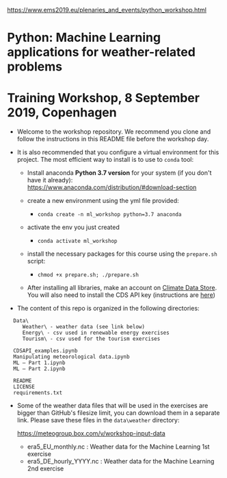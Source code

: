 
https://www.ems2019.eu/plenaries_and_events/python_workshop.html

# Python: Machine Learning applications for weather-related problems
# Training Workshop, 8 September 2019, Copenhagen

- Welcome to the workshop repository. We recommend you clone and follow the instructions in this README file before the workshop day.

- It is also recommended that you configure a virtual environment for this project. The most efficient way to install is to use to `conda` tool:
  - Install anaconda **Python 3.7 version** for your system (if you don't have it already): https://www.anaconda.com/distribution/#download-section
  - create a new environment using the yml file provided:
    - `conda create -n ml_workshop python=3.7 anaconda`
  - activate the env you just created
    - `conda activate ml_workshop`
  - install the necessary packages for this course using the `prepare.sh` script:
    - `chmod +x prepare.sh; ./prepare.sh`

  - After installing all libraries, make an account on [Climate Data Store](https://cds.climate.copernicus.eu/#!/home). You will also need to install the CDS API key (instructions are [here](https://cds.climate.copernicus.eu/api-how-to))

- The content of this repo is organized in the following directories:

```
  Data\
     Weather\ - weather data (see link below)
     Energy\ - csv used in renewable energy exercises
     Tourism\ - csv used for the tourism exercises

  CDSAPI_examples.ipynb
  Manipulating meteorological data.ipynb   
  ML – Part 1.ipynb
  ML – Part 2.ipynb

  README
  LICENSE
  requirements.txt
```

- Some of the weather data files that will be used in the exercises are bigger than GitHub's filesize limit, you can download them in a separate link. Please save these files in the `data\weather` directory:

  https://meteogroup.box.com/v/workshop-input-data

  - era5_EU_monthly.nc : Weather data for the Machine Learning 1st exercise
  - era5_DE_hourly_YYYY.nc : Weather data for the Machine Learning 2nd exercise
